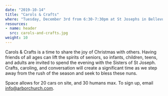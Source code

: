 ```yaml
---
date: "2019-10-14"
title: "Carols & Crafts"
where: "Tuesday, December 3rd from 6:30-7:30pm at St Josephs in Bellevue"
resources:
- name: header
  src: carols-and-crafts.jpg
weight: 10
---
```

 
Carols & Crafts is a time to share the joy of Christmas with others. Having friends of all ages can lift the spirits of seniors, so infants, children, teens, and adults are invited to spend the evening with the Sisters of St Joseph. Crafts, caroling, and conversation will create a significant time as we step away from the rush of the season and seek to bless these nuns. 

Space allows for 20 cars on site, and 30 humans max. To sign up, email <info@arborchurch.com>. 



